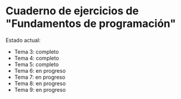# Cuaderno de ejercicios de "Fundamentos de programación"

Estado actual:
- Tema 3: completo
- Tema 4: completo
- Tema 5: completo
- Tema 6: en progreso
- Tema 7: en progreso
- Tema 8: en progreso
- Tema 9: en progreso
